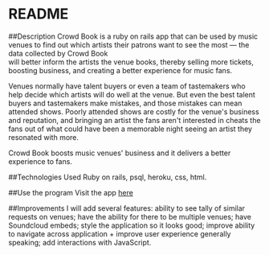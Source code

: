 # README

##Description
Crowd Book is a ruby on rails app that can be used by
music venues to find out which artists their patrons
want to see the most — the data collected by Crowd Book\
will better inform the artists the venue books, thereby
selling more tickets, boosting business, and creating a better
experience for music fans.

Venues normally have talent buyers or even a team of tastemakers who help decide which artists will do well at the venue. But even the best talent buyers and tastemakers make mistakes, and those mistakes can mean attended shows. Poorly attended shows are costly for the venue's business and reputation, and bringing an artist the fans aren't interested in cheats the fans out of what could have been a memorable night seeing an artist they resonated with more.

Crowd Book boosts music venues' business and it delivers a better experience to fans.

##Technologies Used
Ruby on rails, psql, heroku, css, html.

##Use the program
Visit the app [here](https://crowd-book.herokuapp.com/)

##Improvements
I will add several features: ability to see tally of similar requests on venues; have the ability for there to be multiple venues; have Soundcloud embeds; style the application so it looks good; improve ability to navigate across application + improve user experience generally speaking; add interactions with JavaScript.
